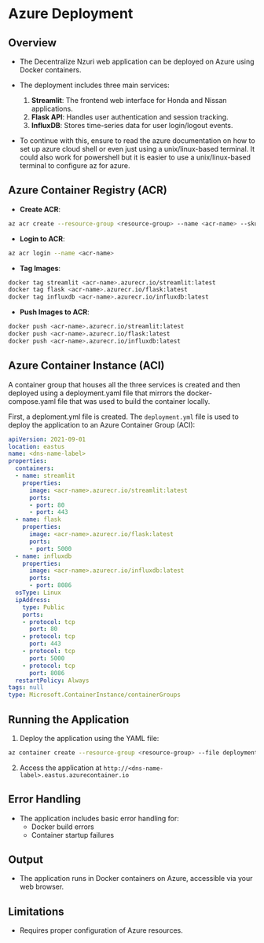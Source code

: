 # Azure Deployment

## Overview
- The Decentralize Nzuri web application can be deployed on Azure using Docker containers.
- The deployment includes three main services:
    1. **Streamlit**: The frontend web interface for Honda and Nissan applications.
    2. **Flask API**: Handles user authentication and session tracking.
    3. **InfluxDB**: Stores time-series data for user login/logout events.

- To continue with this, ensure to read the azure documentation on how to set up azure cloud shell or even just using a unix/linux-based terminal. It could also work for powershell but it is easier to use a unix/linux-based terminal to configure az for azure.

## Azure Container Registry (ACR)
- **Create ACR**:
```bash
az acr create --resource-group <resource-group> --name <acr-name> --sku Basic
```
- **Login to ACR**:
```bash
az acr login --name <acr-name>
```
- **Tag Images**:
```bash
docker tag streamlit <acr-name>.azurecr.io/streamlit:latest
docker tag flask <acr-name>.azurecr.io/flask:latest
docker tag influxdb <acr-name>.azurecr.io/influxdb:latest
```
- **Push Images to ACR**:
```bash
docker push <acr-name>.azurecr.io/streamlit:latest
docker push <acr-name>.azurecr.io/flask:latest
docker push <acr-name>.azurecr.io/influxdb:latest
```

## Azure Container Instance (ACI)
A container group that houses all the three services is created and then deployed using a deployment.yaml file that mirrors the docker-compose.yaml file that was used to build the container locally.

First, a deploment.yml file is created.
The `deployment.yml` file is used to deploy the application to an Azure Container Group (ACI):
```yaml
apiVersion: 2021-09-01
location: eastus
name: <dns-name-label>
properties:
  containers:
  - name: streamlit
    properties:
      image: <acr-name>.azurecr.io/streamlit:latest
      ports:
      - port: 80
      - port: 443
  - name: flask
    properties:
      image: <acr-name>.azurecr.io/flask:latest
      ports:
      - port: 5000
  - name: influxdb
    properties:
      image: <acr-name>.azurecr.io/influxdb:latest
      ports:
      - port: 8086
  osType: Linux
  ipAddress:
    type: Public
    ports:
    - protocol: tcp
      port: 80
    - protocol: tcp
      port: 443
    - protocol: tcp
      port: 5000
    - protocol: tcp
      port: 8086
  restartPolicy: Always
tags: null
type: Microsoft.ContainerInstance/containerGroups
```

## Running the Application
1. Deploy the application using the YAML file:
```bash
az container create --resource-group <resource-group> --file deployment.yml
```
2. Access the application at `http://<dns-name-label>.eastus.azurecontainer.io`

## Error Handling
- The application includes basic error handling for:
    - Docker build errors
    - Container startup failures

## Output
- The application runs in Docker containers on Azure, accessible via your web browser.

## Limitations
- Requires proper configuration of Azure resources.